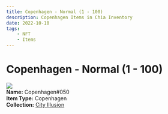 ```yaml
---
title: Copenhagen - Normal (1 - 100)
description: Copenhagen Items in Chia Inventory
date: 2022-10-10
tags:
    - NFT
    - Items
---
```


# Copenhagen - Normal (1 - 100)
<div class="item_thumbnail">
<img loading="lazy" src="https://g3tmgnvppwtcwfnb7tf6xomd25ppxxe3b2ibysblkbuays6q.arweave.net/Nu_b_DNq99pisVofzL67mD11773JsOkBxI-K1BoDEvQ"><br/>
<div><strong>Name:</strong> Copenhagen#050</div>
<div><strong>Item Type:</strong> Copenhagen</div>
<div><strong>Collection:</strong> <a href="https://www.spacescan.io/xch/nft/collection/col1lend2dcn558km4wcwta4xnkfv3xpcmlp9kyt0m909emvfxechlyqdl5ndg">City Illusion</a></div>
</div>

